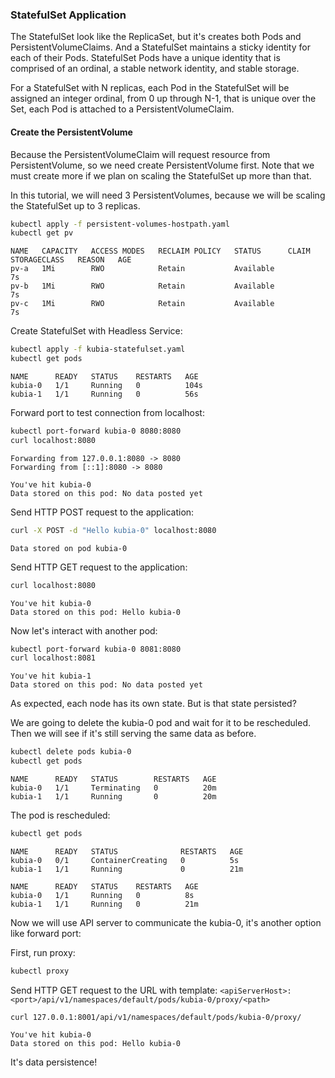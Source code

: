 ### StatefulSet Application

The StatefulSet look like the ReplicaSet, but it's creates both Pods and PersistentVolumeClaims. And a StatefulSet maintains a sticky identity for each of their Pods. StatefulSet Pods have a unique identity that is comprised of an ordinal, a stable network identity, and stable storage.

For a StatefulSet with N replicas, each Pod in the StatefulSet will be assigned an integer ordinal, from 0 up through N-1, that is unique over the Set, each Pod is attached to a PersistentVolumeClaim.

#### Create the PersistentVolume

Because the PersistentVolumeClaim will request resource from PersistentVolume, so we need create PersistentVolume first. Note that we must create more if we plan on scaling the StatefulSet up more than that.

In this tutorial, we will need 3 PersistentVolumes, because we will be scaling the StatefulSet up to 3 replicas.

```sh
kubectl apply -f persistent-volumes-hostpath.yaml
kubectl get pv
```

```
NAME   CAPACITY   ACCESS MODES   RECLAIM POLICY   STATUS      CLAIM   STORAGECLASS   REASON   AGE
pv-a   1Mi        RWO            Retain           Available                                   7s
pv-b   1Mi        RWO            Retain           Available                                   7s
pv-c   1Mi        RWO            Retain           Available                                   7s
```

Create StatefulSet with Headless Service:

```sh
kubectl apply -f kubia-statefulset.yaml
kubectl get pods
```

```
NAME      READY   STATUS    RESTARTS   AGE
kubia-0   1/1     Running   0          104s
kubia-1   1/1     Running   0          56s
```

Forward port to test connection from localhost:

```sh
kubectl port-forward kubia-0 8080:8080
curl localhost:8080
```

```
Forwarding from 127.0.0.1:8080 -> 8080
Forwarding from [::1]:8080 -> 8080

You've hit kubia-0
Data stored on this pod: No data posted yet
```

Send HTTP POST request to the application:

```sh
curl -X POST -d "Hello kubia-0" localhost:8080
```

```
Data stored on pod kubia-0
```

Send HTTP GET request to the application:

```sh
curl localhost:8080
```

```
You've hit kubia-0
Data stored on this pod: Hello kubia-0
```

Now let's interact with another pod:

```sh
kubectl port-forward kubia-0 8081:8080
curl localhost:8081
```

```
You've hit kubia-1
Data stored on this pod: No data posted yet
```

As expected, each node has its own state. But is that state persisted?

We are going to delete the kubia-0 pod and wait for it to be rescheduled. Then we will see if it's still serving the same data as before.

```sh
kubectl delete pods kubia-0
kubectl get pods
```

```
NAME      READY   STATUS        RESTARTS   AGE
kubia-0   1/1     Terminating   0          20m
kubia-1   1/1     Running       0          20m
```

The pod is rescheduled:

```sh
kubectl get pods
```

```
NAME      READY   STATUS              RESTARTS   AGE
kubia-0   0/1     ContainerCreating   0          5s
kubia-1   1/1     Running             0          21m

NAME      READY   STATUS    RESTARTS   AGE
kubia-0   1/1     Running   0          8s
kubia-1   1/1     Running   0          21m
```

Now we will use API server to communicate the kubia-0, it's another option like forward port:

First, run proxy:

```sh
kubectl proxy
```

Send HTTP GET request to the URL with template: `<apiServerHost>:<port>/api/v1/namespaces/default/pods/kubia-0/proxy/<path>`

```curl
curl 127.0.0.1:8001/api/v1/namespaces/default/pods/kubia-0/proxy/
```

```
You've hit kubia-0
Data stored on this pod: Hello kubia-0
```

It's data persistence!

